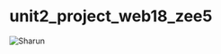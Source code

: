 # unit2_project_web18_zee5
![Sharun](https://user-images.githubusercontent.com/101327895/167394474-c3fad0be-09f5-4a97-9379-c7e2c37507c3.jpeg)
